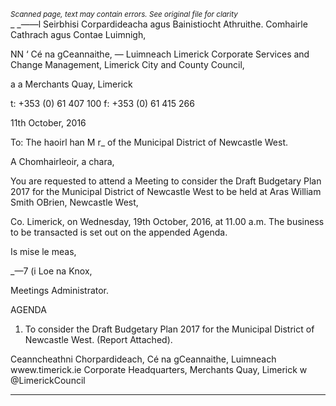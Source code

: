 *<small>Scanned page, text may contain errors. See original file for clarity</small>*  
_ _——l Seirbhisi Corpardideacha agus Bainistiocht Athruithe.
Comhairle Cathrach agus Contae Luimnigh,

NN ‘ Cé na gCeannaithe,
— Luimneach
Limerick Corporate Services and Change Management,
Limerick City and County Council,

a a Merchants Quay,
Limerick

t: +353 (0) 61 407 100
f: +353 (0) 61 415 266

11th October, 2016

To: The haoirl han M r_ of the Municipal
District of Newcastle West.

A Chomhairleoir, a chara,

You are requested to attend a Meeting to consider the Draft Budgetary Plan 2017 for the
Municipal District of Newcastle West to be held at Aras William Smith OBrien, Newcastle West,

Co. Limerick, on Wednesday, 19th October, 2016, at 11.00 a.m. The business to be
transacted is set out on the appended Agenda.

Is mise le meas,

_—7
(i Loe
na Knox,

Meetings Administrator.

AGENDA

1. To consider the Draft Budgetary Plan 2017 for the Municipal District of Newcastle West.
(Report Attached).

Ceanncheathni Chorpardideach, Cé na gCeannaithe, Luimneach  wwew.timerick.ie
Corporate Headquarters, Merchants Quay, Limerick w @LimerickCouncil

---
